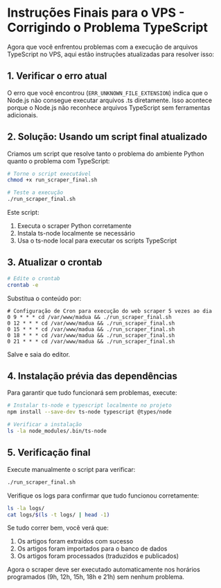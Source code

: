 # Instruções Finais para o VPS - Corrigindo o Problema TypeScript

Agora que você enfrentou problemas com a execução de arquivos TypeScript no VPS, aqui estão instruções atualizadas para resolver isso:

## 1. Verificar o erro atual

O erro que você encontrou (`ERR_UNKNOWN_FILE_EXTENSION`) indica que o Node.js não consegue executar arquivos .ts diretamente. Isso acontece porque o Node.js não reconhece arquivos TypeScript sem ferramentas adicionais.

## 2. Solução: Usando um script final atualizado

Criamos um script que resolve tanto o problema do ambiente Python quanto o problema com TypeScript:

```bash
# Torne o script executável
chmod +x run_scraper_final.sh

# Teste a execução
./run_scraper_final.sh
```

Este script:
1. Executa o scraper Python corretamente
2. Instala ts-node localmente se necessário
3. Usa o ts-node local para executar os scripts TypeScript

## 3. Atualizar o crontab

```bash
# Edite o crontab
crontab -e
```

Substitua o conteúdo por:

```
# Configuração de Cron para execução do web scraper 5 vezes ao dia
0 9 * * * cd /var/www/madua && ./run_scraper_final.sh
0 12 * * * cd /var/www/madua && ./run_scraper_final.sh
0 15 * * * cd /var/www/madua && ./run_scraper_final.sh
0 18 * * * cd /var/www/madua && ./run_scraper_final.sh
0 21 * * * cd /var/www/madua && ./run_scraper_final.sh
```

Salve e saia do editor.

## 4. Instalação prévia das dependências

Para garantir que tudo funcionará sem problemas, execute:

```bash
# Instalar ts-node e typescript localmente no projeto
npm install --save-dev ts-node typescript @types/node

# Verificar a instalação
ls -la node_modules/.bin/ts-node
```

## 5. Verificação final

Execute manualmente o script para verificar:

```bash
./run_scraper_final.sh
```

Verifique os logs para confirmar que tudo funcionou corretamente:

```bash
ls -la logs/
cat logs/$(ls -t logs/ | head -1)
```

Se tudo correr bem, você verá que:
1. Os artigos foram extraídos com sucesso
2. Os artigos foram importados para o banco de dados
3. Os artigos foram processados (traduzidos e publicados)

Agora o scraper deve ser executado automaticamente nos horários programados (9h, 12h, 15h, 18h e 21h) sem nenhum problema. 